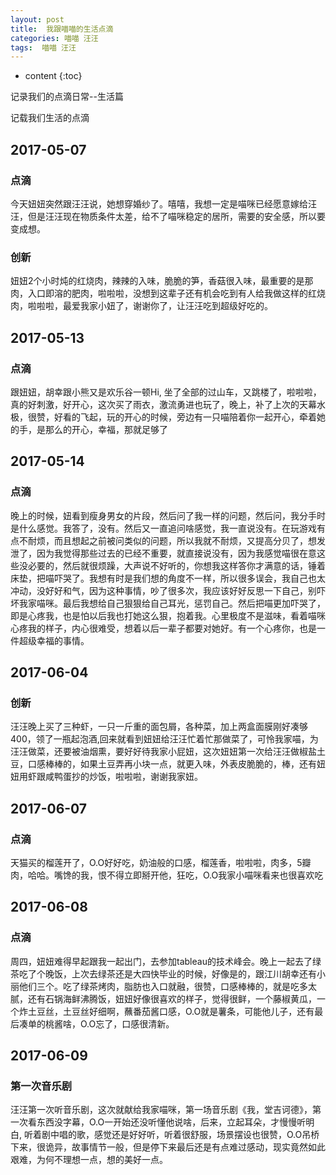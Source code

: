 ```yaml
---
layout: post
title:  我跟喵喵的生活点滴
categories: 喵喵 汪汪
tags:  喵喵 汪汪
---
```


* content
{:toc}

记录我们的点滴日常--生活篇



	
记载我们生活的点滴

## 2017-05-07
### 点滴
今天妞妞突然跟汪汪说，她想穿婚纱了。嘻嘻，我想一定是喵咪已经愿意嫁给汪汪，但是汪汪现在物质条件太差，给不了喵咪稳定的居所，需要的安全感，所以要变成想。

### 创新
妞妞2个小时炖的红烧肉，辣辣的入味，脆脆的笋，香菇很入味，最重要的是那肉，入口即溶的肥肉，啦啦啦，没想到这辈子还有机会吃到有人给我做这样的红烧肉，啦啦啦，最爱我家小妞了，谢谢你了，让汪汪吃到超级好吃的。

## 2017-05-13
### 点滴
跟妞妞，胡幸跟小熊又是欢乐谷一顿Hi, 坐了全部的过山车，又跳楼了，啦啦啦，真的好刺激，好开心，这次买了雨衣，激流勇进也玩了，晚上，补了上次的天幕水极，很赞，好看的飞起，玩的开心的时候，旁边有一只喵陪着你一起开心，牵着她的手，是那么的开心，幸福，那就足够了

## 2017-05-14
### 点滴
晚上的时候，妞看到瘦身男女的片段，然后问了我一样的问题，然后问，我分手时是什么感觉。我答了，没有。然后又一直追问啥感觉，我一直说没有。在玩游戏有点不耐烦，而且想起之前被问类似的问题，所以我就不耐烦，又提高分贝了，想发泄了，因为我觉得那些过去的已经不重要，就直接说没有，因为我感觉喵很在意这些没必要的，然后就很烦躁，大声说不好听的，你想我这样答你才满意的话，锤着床垫，把喵吓哭了。我想有时是我们想的角度不一样，所以很多误会，我自己也太冲动，没好好和气，因为这种事情，吵了很多次，我应该好好反思一下自己，别吓坏我家喵咪。最后我想给自己狠狠给自己耳光，惩罚自己。然后把喵更加吓哭了，即是心疼我，也是怕以后我也打她这么狠，抱着我。心里极度不是滋味，看着喵咪心疼我的样子，内心很难受，想着以后一辈子都要对她好。有一个心疼你，也是一件超级幸福的事情。

## 2017-06-04
### 创新
汪汪晚上买了三种虾，一只一斤重的面包屑，各种菜，加上两盒面膜刚好凑够400，领了一瓶起泡酒,回来就看到妞妞给汪汪忙着忙那做菜了，可怜我家喵，为汪汪做菜，还要被油烟熏，要好好待我家小屁妞，这次妞妞第一次给汪汪做椒盐土豆，口感棒棒的，如果土豆弄再小块一点，就更入味，外表皮脆脆的，棒，还有妞妞用虾跟咸鸭蛋抄的炒饭，啦啦啦，谢谢我家妞。


## 2017-06-07
### 点滴
天猫买的榴莲开了，O.O好好吃，奶油般的口感，榴莲香，啦啦啦，肉多，5瓣肉，哈哈。嘴馋的我，恨不得立即掰开他，狂吃，O.O我家小喵咪看来也很喜欢吃


## 2017-06-08
### 点滴
周四，妞妞难得早起跟我一起出门，去参加tableau的技术峰会。晚上一起去了绿茶吃了个晚饭，上次去绿茶还是大四快毕业的时候，好像是的，跟江川胡幸还有小丽他们三个。吃了绿茶烤肉，脂肪也入口就融，很赞，口感棒棒的，就是吃多太腻，还有石锅海鲜沸腾饭，妞妞好像很喜欢的样子，觉得很鲜，一个藤椒黄瓜，一个炸土豆丝，土豆丝好细啊，蘸番茄酱口感，O.O就是薯条，可能他儿子，还有最后凑单的桃酱啥，O.O忘了，口感很清新。

## 2017-06-09
### 第一次音乐剧
汪汪第一次听音乐剧，这次就献给我家喵咪，第一场音乐剧《我，堂吉诃德》，第一次看东西没字幕，O.O一开始还没听懂他说啥，后来，立起耳朵，才慢慢听明白, 听着剧中唱的歌，感觉还是好好听，听着很舒服，场景摆设也很赞，O.O吊桥下来，很诡异，故事情节一般，但是停下来最后还是有点难过感动，现实竟然如此艰难，为何不理想一点，想的美好一点。

